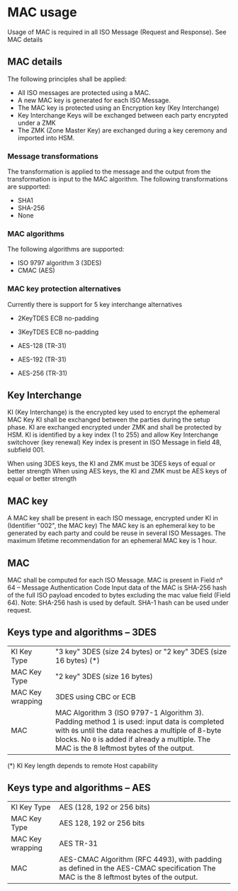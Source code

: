 # MAC usage

Usage of MAC is required in all ISO Message (Request and Response). See MAC details

## MAC details

The following principles shall be applied:

* All ISO messages are protected using a MAC.
* A new MAC key is generated for each ISO Message.
* The MAC key is protected using an Encryption key (Key Interchange)
* Key Interchange Keys will be exchanged between each party encrypted under a ZMK
* The ZMK (Zone Master Key) are exchanged during a key ceremony and imported into HSM.

### Message transformations

The transformation is applied to the message and the output from the transformation is input to the MAC algorithm. The
following transformations are supported:

* SHA1
* SHA-256
* None

### MAC algorithms

The following algorithms are supported:

* ISO 9797 algorithm 3 (3DES)
* CMAC (AES)

### MAC key protection alternatives

Currently there is support for 5 key interchange alternatives

* 2KeyTDES ECB no-padding
* 3KeyTDES ECB no-padding

* AES-128 (TR-31)
* AES-192 (TR-31)
* AES-256 (TR-31)

## Key Interchange

KI (Key Interchange) is the encrypted key used to encrypt the ephemeral MAC Key
KI shall be exchanged between the parties during the setup phase.
KI are exchanged encrypted under ZMK and shall be protected by HSM.
KI is identified by a key index (1 to 255) and allow Key Interchange switchover (key renewal)
Key index is present in ISO Message in field 48, subfield 001.

When using 3DES keys, the KI and ZMK must be 3DES keys of equal or better strength
When using AES keys, the KI and ZMK must be AES keys of equal or better strength

## MAC key

A MAC key shall be present in each ISO message, encrypted under KI in (Identifier "002", the MAC key)
The MAC key is an ephemeral key to be generated by each party and could be reuse in several ISO Messages.
The maximum lifetime recommendation for an ephemeral MAC key is 1 hour.

## MAC

MAC shall be computed for each ISO Message.
MAC is present in Field n° 64 – Message Authentication Code
Input data of the MAC is SHA-256 hash of the full ISO payload encoded to bytes excluding the mac value field (Field 64).
Note: SHA-256 hash is used by default. SHA-1 hash can be used under request.

## Keys type and algorithms – 3DES

|                  |                                                                                                                                                                                                                                                 |
|------------------|-------------------------------------------------------------------------------------------------------------------------------------------------------------------------------------------------------------------------------------------------|
| KI Key Type      | "3 key" 3DES (size 24 bytes) or "2 key" 3DES (size 16 bytes) (*)                                                                                                                                                                                |
| MAC Key Type     | "2 key" 3DES (size 16 bytes)                                                                                                                                                                                                                    |
| MAC Key wrapping | 3DES using CBC or ECB                                                                                                                                                                                                                           |
| MAC              | MAC Algorithm 3 (ISO 9797-1 Algorithm 3). Padding method 1 is used: input data is completed with `0`s until the data reaches a multiple of 8-byte blocks. No `0` is added if already a multiple. The MAC is the 8 leftmost bytes of the output. |

(*) KI Key length depends to remote Host capability

## Keys type and algorithms – AES

|                  |                                                                                                                                     |
|------------------|-------------------------------------------------------------------------------------------------------------------------------------|
| KI Key Type      | AES (128, 192 or 256 bits)                                                                                                          |
| MAC Key Type     | 	AES 128, 192 or 256 bits                                                                                                           |
| MAC Key wrapping | 	AES TR-31                                                                                                                          |
| MAC	             | AES-CMAC Algorithm (RFC 4493), with padding as defined in the AES-CMAC specification The MAC is the 8 leftmost bytes of the output. |

